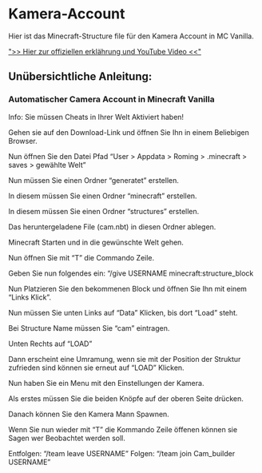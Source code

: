 # Kamera-Account
Hier ist das Minecraft-Structure file für den Kamera Account in MC Vanilla.

<a href="https://pc-tipp.com/cam-acc" target="_blank">">> Hier zur offiziellen erklährung und YouTube Video <<"</a>


## Unübersichtliche Anleitung:
### Automatischer Camera Account in Minecraft Vanilla 

Info: Sie müssen Cheats in Ihrer Welt Aktiviert haben!

Gehen sie auf den Download-Link und öffnen Sie Ihn in einem Beliebigen Browser.

Nun öffnen Sie den Datei Pfad “User > Appdata > Roming > .minecraft > saves > gewählte Welt”

Nun müssen Sie einen Ordner “generatet” erstellen.

In diesem müssen Sie einen Ordner “minecraft” erstellen.

In diesem müssen Sie einen Ordner “structures” erstellen.

Das heruntergeladene File (cam.nbt) in diesen Ordner ablegen.

Minecraft Starten und in die gewünschte Welt gehen.

Nun öffnen Sie mit “T” die Commando Zeile.

Geben Sie nun folgendes ein: “/give USERNAME minecraft:structure_block

Nun Platzieren Sie den bekommenen Block und öffnen Sie Ihn mit einem “Links Klick”.

Nun müssen Sie unten Links auf “Data” Klicken, bis dort “Load” steht.

Bei Structure Name müssen Sie “cam” eintragen.

Unten Rechts auf “LOAD”

Dann erscheint eine Umramung, wenn sie mit der Position der Struktur zufrieden sind können sie erneut auf “LOAD” Klicken.

Nun haben Sie ein Menu mit den Einstellungen der Kamera.

Als erstes müssen Sie die beiden Knöpfe auf der oberen Seite drücken.

Danach können Sie den Kamera Mann Spawnen.

Wenn Sie nun wieder mit “T” die Kommando Zeile öffenen können sie Sagen wer Beobachtet werden soll.

Entfolgen: “/team leave USERNAME” Folgen: “/team join Cam_builder USERNAME”

